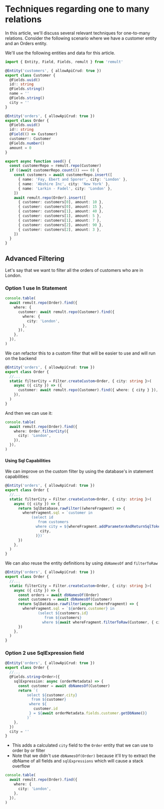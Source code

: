 # Techniques regarding one to many relations

In this article, we'll discuss several relevant techniques for one-to-many relations.
Consider the following scenario where we have a customer entity and an Orders entity.

We'll use the following entities and data for this article.

```ts
import { Entity, Field, Fields, remult } from 'remult'

@Entity('customers', { allowApiCrud: true })
export class Customer {
  @Fields.uuid()
  id!: string
  @Fields.string()
  name = ''
  @Fields.string()
  city = ''
}

@Entity('orders', { allowApiCrud: true })
export class Order {
  @Fields.uuid()
  id!: string
  @Field(() => Customer)
  customer!: Customer
  @Fields.number()
  amount = 0
}

export async function seed() {
  const customerRepo = remult.repo(Customer)
  if ((await customerRepo.count()) === 0) {
    const customers = await customerRepo.insert([
      { name: 'Fay, Ebert and Sporer', city: 'London' },
      { name: 'Abshire Inc', city: 'New York' },
      { name: 'Larkin - Fadel', city: 'London' },
    ])
    await remult.repo(Order).insert([
      { customer: customers[0], amount: 10 },
      { customer: customers[0], amount: 15 },
      { customer: customers[1], amount: 40 },
      { customer: customers[1], amount: 5 },
      { customer: customers[1], amount: 7 },
      { customer: customers[2], amount: 90 },
      { customer: customers[2], amount: 3 },
    ])
  }
}
```

## Advanced Filtering

Let's say that we want to filter all the orders of customers who are in London.

### Option 1 use In Statement

```ts
console.table(
  await remult.repo(Order).find({
    where: {
      customer: await remult.repo(Customer).find({
        where: {
          city: 'London',
        },
      }),
    },
  }),
)
```

We can refactor this to a custom filter that will be easier to use and will run on the backend

```ts
@Entity('orders', { allowApiCrud: true })
export class Order {
  //...
  static filterCity = Filter.createCustom<Order, { city: string }>(
    async ({ city }) => ({
      customer: await remult.repo(Customer).find({ where: { city } }),
    }),
  )
}
```

And then we can use it:

```ts
console.table(
  await remult.repo(Order).find({
    where: Order.filterCity({
      city: 'London',
    }),
  }),
)
```

#### Using Sql Capabilities

We can improve on the custom filter by using the database's in statement capabilities:

```ts
@Entity('orders', { allowApiCrud: true })
export class Order {
  //...
  static filterCity = Filter.createCustom<Order, { city: string }>(
    async ({ city }) => {
      return SqlDatabase.rawFilter((whereFragment) => {
        whereFragment.sql = `customer in 
            (select id 
               from customers 
              where city = ${whereFragment.addParameterAndReturnSqlToken(
                city,
              )})`
      })
    },
  )
}
```

We can also reuse the entity definitions by using `dbNamesOf` and `filterToRaw`

```ts
@Entity('orders', { allowApiCrud: true })
export class Order {
  //...
  static filterCity = Filter.createCustom<Order, { city: string }>(
    async ({ city }) => {
      const orders = await dbNamesOf(Order)
      const customers = await dbNamesOf(Customer)
      return SqlDatabase.rawFilter(async (whereFragment) => {
        whereFragment.sql = `${orders.customer} in 
               (select ${customers.id} 
                  from ${customers} 
                 where ${await whereFragment.filterToRaw(Customer, { city })})`
      })
    },
  )
}
```

### Option 2 use SqlExpression field

```ts
@Entity('orders', { allowApiCrud: true })
export class Order {
  //...
  @Fields.string<Order>({
    sqlExpression: async (orderMetadata) => {
      const customer = await dbNamesOf(Customer)
      return `(
          select ${customer.city}
            from ${customer}
           where ${
             customer.id
           } = ${await orderMetadata.fields.customer.getDbName()}
          )`
    },
  })
  city = ''
}
```

- This adds a calculated `city` field to the `Order` entity that we can use to order by or filter
- Note that we didn't use `dbNamesOf(Order)` because it'll try to extract the dbName of all fields and `sqlExpressions` which will cause a stack overflow

```ts
console.table(
  await remult.repo(Order).find({
    where: {
      city: 'London',
    },
  }),
)
```
